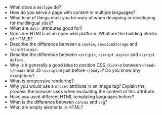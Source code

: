 - What does a `doctype` do?
- How do you serve a page with content in multiple languages?
- What kind of things must you be wary of when designing or developing for multilingual sites?
- What are `data-` attributes good for?
- Consider HTML5 as an open web platform. What are the building blocks of HTML5?
- Describe the difference between a `cookie`, `sessionStorage` and `localStorage`.
- Describe the difference between `<script>`, `<script async>` and `<script defer>`.
- Why is it generally a good idea to position CSS `<link>`s between `<head></head>` and JS `<script>`s just before `</body>`? Do you know any exceptions?
- What is progressive rendering?
- Why you would use a `srcset` attribute in an image tag? Explain the process the browser uses when evaluating the content of this attribute.
- Have you used different HTML templating languages before?
- What is the difference between `canvas` and `svg`?
- What are empty elements in HTML?
